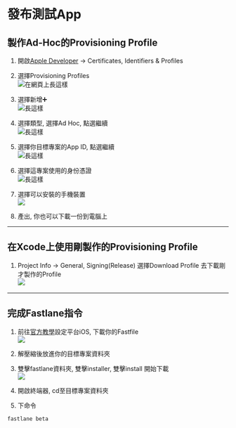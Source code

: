 # 發布測試App

## 製作Ad-Hoc的Provisioning Profile

1. 開啟[Apple Developer](https://developer.apple.com/account/ios/certificate) -> Certificates, Identifiers & Profiles

2. 選擇Provisioning Profiles  
![在網頁上長這樣](https://github.com/vincentLin113/learn-fastlane/blob/master/Screenshots/ProvisioningProfileThumbnail.png?raw=true)

3. 選擇新增➕  
![長這樣](https://github.com/vincentLin113/learn-fastlane/blob/master/Screenshots/ProvisioningProfileHeader.png?raw=true)

4. 選擇類型, 選擇Ad Hoc, 點選繼續  
![長這樣](https://github.com/vincentLin113/learn-fastlane/blob/master/Screenshots/ProvisioningProfileType.png?raw=true)

5. 選擇你目標專案的App ID, 點選繼續  
![長這樣](https://github.com/vincentLin113/learn-fastlane/blob/master/Screenshots/ProvisioningProfileAppId.png?raw=true)

6. 選擇這專案使用的身份憑證  
![長這樣](https://github.com/vincentLin113/learn-fastlane/blob/master/Screenshots/ProvisioningProfileCer.png?raw=true)

7. 選擇可以安裝的手機裝置  
![](https://github.com/vincentLin113/learn-fastlane/blob/master/Screenshots/ProvisioningProfileDevices.png?raw=true)

8. 產出, 你也可以下載一份到電腦上


---

## 在Xcode上使用剛製作的Provisioning Profile

1. Project Info -> General, Signing(Release) 選擇Download Profile 去下載剛才製作的Profile  
![](https://github.com/vincentLin113/learn-fastlane/blob/master/Screenshots/XcodeProvisioningSelection.png?raw=true)

---

## 完成Fastlane指令

1. 前往[官方教學](https://fabric.io/kits/fastlane)設定平台iOS, 下載你的Fastfile  
![](https://github.com/vincentLin113/learn-fastlane/blob/master/Screenshots/GetYourFastfile.png?raw=true)

2. 解壓縮後放進你的目標專案資料夾

3. 雙擊fastlane資料夾, 雙擊installer, 雙擊install 開始下載  
![](https://github.com/vincentLin113/learn-fastlane/blob/master/Screenshots/FastlaneInstaller.png?raw=true)

4. 開啟終端器, cd至目標專案資料夾

5. 下命令
```
fastlane beta
```